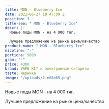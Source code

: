 ```yaml
---
title: MON - Blueberry Ice
date: 2022-06-27 18:47:00 Z
position: 3
title-seo: " MON - Blueberry Ice"
descr: |-
  Новые поды MON - на 4 000 тяг.

  Лучшее предложение на рынке цена/качество
product-name: " MON - Blueberry Ice"
nicotine: "-"
portions: 5000
gram: "-"
price: 4300
brand: VAPE KIT и электронные сигареты
taste: черника
image: "/uploads/2-e08a65.png"
---
```


Новые поды MON - на 4 000 тяг.

Лучшее предложение на рынке цена/качество